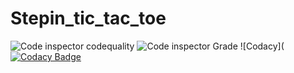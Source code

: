 # Stepin_tic_tac_toe
![Code inspector codequality](https://www.code-inspector.com/project/27852/score/svg)
![Code inspector Grade](https://www.code-inspector.com/project/27852/status/svg)
![Codacy]([![Codacy Badge](https://app.codacy.com/project/badge/Grade/2a216dba0e4e40cfa0529e8db328cc76)](https://www.codacy.com/gh/ArchanaMeesala/Stepin_tic_tac_toe/dashboard?utm_source=github.com&amp;utm_medium=referral&amp;utm_content=ArchanaMeesala/Stepin_tic_tac_toe&amp;utm_campaign=Badge_Grade)
